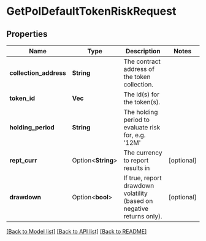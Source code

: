 # GetPolDefaultTokenRiskRequest

## Properties

Name | Type | Description | Notes
------------ | ------------- | ------------- | -------------
**collection_address** | **String** | The contract address of the token collection. | 
**token_id** | **Vec<String>** | The id(s) for the token(s). | 
**holding_period** | **String** | The holding period to evaluate risk for, e.g. '12M' | 
**rept_curr** | Option<**String**> | The currency to report results in | [optional]
**drawdown** | Option<**bool**> | If true, report drawdown volatility (based on negative returns only). | [optional]

[[Back to Model list]](../README.md#documentation-for-models) [[Back to API list]](../README.md#documentation-for-api-endpoints) [[Back to README]](../README.md)


